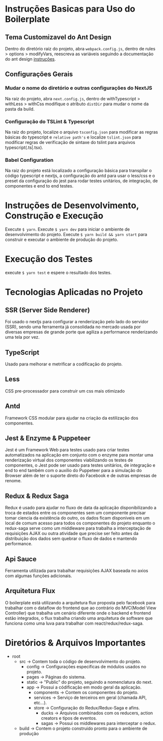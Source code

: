 # Instruções Basicas para Uso do Boilerplate

## Tema Customizavel do Ant Design

Dentro do diretório raiz do projeto, abra `webpack.config.js`, dentro de rules > options > modifyVars, reescreva as variáveis seguindo a documentação do ant design [instruções](https://ant.design/docs/react/customize-theme).

## Configurações Gerais

### Mudar o nome do diretório e outras configurações do NextJS

Na raiz do projeto, abra `next.config.js`, dentro de withTypescript > withLess > withCss modifique o atributo `distDir` para mudar o nome da pasta da build.

### Configuração do TSLint & Typescript

Na raiz do projeto, localize o arquivo `tsconfig.json` para modificar as regras básicas do typescript e `relative path's` e localize `tslint.json` para modificar regras de verificação de sintaxe do tslint para arquivos typescript(.ts|.tsx).

### Babel Configuration

Na raiz do projeto está localizado a configuração básica para transpilar o código typescript e nextjs, a configuração do antd para usar o less/css e o preset da configuração do jest para rodar testes unitários, de integração, de componentes e end to end testes.

# Instruções de Desenvolvimento, Construção e Execução

Execute `$ yarn`.
Execute `$ yarn dev` para iniciar o ambiente de desenvolvimento do projeto.
Execute `$ yarn build && yarn start` para construir e executar o ambiente de produção do projeto.

# Execução dos Testes

execute `$ yarn test` e espere o resultado dos testes.

# Tecnologias Aplicadas no Projeto

## SSR (Server Side Renderer)

Foi usado o nextjs para configurar a renderização pelo lado do servidor (SSR), sendo
uma ferramenta já consolidada no mercado usada por diversas empresas de grande porte que agiliza a performance renderizando uma tela por vez.

## TypeScript

Usado para melhorar e metrificar a codificação do projeto.

## Less

CSS pre-processador para construir um css mais otimizado

## Antd

Framework CSS modular para ajudar na criação da estilização dos componentes.

## Jest & Enzyme & Puppeteer

Jest é um Framework Web para testes usado para criar testes automatizados na aplicação em conjunto com o enzyme para montar uma renderização virtual dos componentes viabilizando os testes de componentes, o Jest pode ser usado para testes unitários, de integração e end to end também com o auxilio do Puppeteer para a simulação do Browser além de ter o suporte direto do Facebook e de outras empresas de renome.

## Redux & Redux Saga

Redux é usado para ajudar no fluxo de data da aplicação disponibilizando a troca de estados entre os componentes sem um componente precisar tomar ciencia da existência do outro, os dados ficam disponiveis em um local de comum acesso para todos os componentes do projeto enquanto o redux-saga serve como um middleware para trabalha a interceptação de requisições AJAX ou outra atividade que precise ser feito antes da distribuição dos dados sem quebrar o fluxo de dados e mantendo performance.

## Api Sauce

Ferramenta utilizada para trabalhar requisições AJAX baseada no axios com algumas funções adicionais.

## Arquitetura Flux

O boilerplate está utilizando a arquitetura flux proposta pelo facebook para trabalhar com o dataflow do frontend que ao contrário do MVC(Model View Controller) que trabalha um cenário diferente onde o backend e frontend estão integrados, o flux trabalha criando uma arquitetura de software que funciona como uma luva para trabalhar com react/redux/redux-saga.

# Diretórios & Arquivos Importantes

- root
  - src -> Contem toda o código de desenvolvimento do projeto.
    - config -> Configurações especificas de módulos usados no projeto.
    - pages -> Páginas do sistema.
    - static -> "Public" do projeto, seguindo a nomenclatura do next.
    - app -> Possui a códificação em modo geral da aplicação.
      - components -> Contem os componentes do projeto.
      - services -> Serviço de terceiros em geral (chamada API, etc...).
      - store -> Configuração do Redux/Redux-Saga e afins.
        - ducks -> Arquivos combinados com os reducers, action creators e tipos de eventos.
        - sagas -> Possui os middlewares para interceptar o redux.
  - build -> Contem o projeto construido pronto para o ambiente de produção
